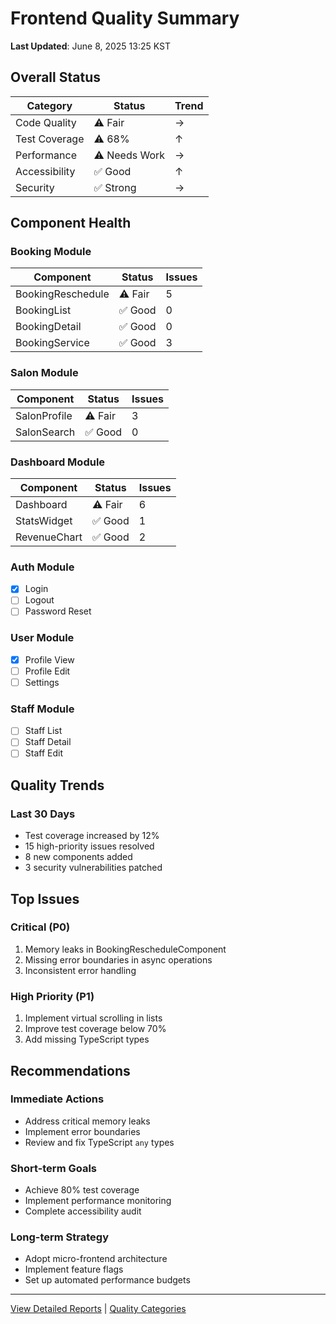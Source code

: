 # Frontend Quality Summary

**Last Updated**: June 8, 2025 13:25 KST

## Overall Status

| Category      | Status        | Trend |
| ------------- | ------------- | ----- |
| Code Quality  | ⚠️ Fair       | →     |
| Test Coverage | ⚠️ 68%        | ↑     |
| Performance   | ⚠️ Needs Work | →     |
| Accessibility | ✅ Good       | ↑     |
| Security      | ✅ Strong     | →     |

## Component Health

### Booking Module

| Component         | Status  | Issues |
| ----------------- | ------- | ------ |
| BookingReschedule | ⚠️ Fair | 5      |
| BookingList       | ✅ Good | 0      |
| BookingDetail     | ✅ Good | 0      |
| BookingService    | ✅ Good | 3      |

### Salon Module

| Component    | Status  | Issues |
| ------------ | ------- | ------ |
| SalonProfile | ⚠️ Fair | 3      |
| SalonSearch  | ✅ Good | 0      |

### Dashboard Module

| Component    | Status  | Issues |
| ------------ | ------- | ------ |
| Dashboard    | ⚠️ Fair | 6      |
| StatsWidget  | ✅ Good | 1      |
| RevenueChart | ✅ Good | 2      |

### Auth Module

- [x] Login
- [ ] Logout
- [ ] Password Reset

### User Module

- [x] Profile View
- [ ] Profile Edit
- [ ] Settings

### Staff Module

- [ ] Staff List
- [ ] Staff Detail
- [ ] Staff Edit

## Quality Trends

### Last 30 Days

- Test coverage increased by 12%
- 15 high-priority issues resolved
- 8 new components added
- 3 security vulnerabilities patched

## Top Issues

### Critical (P0)

1. Memory leaks in BookingRescheduleComponent
2. Missing error boundaries in async operations
3. Inconsistent error handling

### High Priority (P1)

1. Implement virtual scrolling in lists
2. Improve test coverage below 70%
3. Add missing TypeScript types

## Recommendations

### Immediate Actions

- Address critical memory leaks
- Implement error boundaries
- Review and fix TypeScript `any` types

### Short-term Goals

- Achieve 80% test coverage
- Implement performance monitoring
- Complete accessibility audit

### Long-term Strategy

- Adopt micro-frontend architecture
- Implement feature flags
- Set up automated performance budgets

---

[View Detailed Reports](./components/README.md) | [Quality Categories](./categories/README.md)
